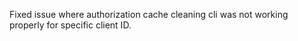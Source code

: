 Fixed issue where authorization cache cleaning cli was not working properly for specific client ID.
